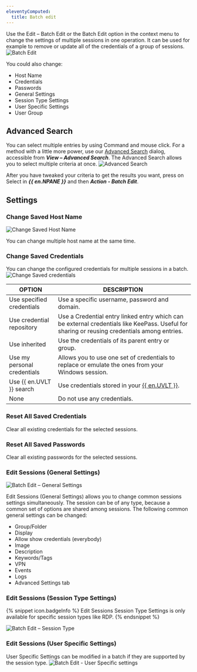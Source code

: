 ```yaml
---
eleventyComputed:
  title: Batch edit
---
```

Use the Edit – Batch Edit or the Batch Edit option in the context menu to change the settings of multiple sessions in one operation. It can be used for example to remove or update all of the credentials of a group of sessions.
![Batch Edit](https://cdnweb.devolutions.net/docs/docs_en_rdm_mac_clip10346.png)

You could also change:
* Host Name
* Credentials
* Passwords
* General Settings
* Session Type Settings
* User Specific Settings
* User Group

## Advanced Search
You can select multiple entries by using Command and mouse click. For a method with a little more power, use our [Advanced Search](/rdm/mac/commands/view/advanced-search/) dialog, accessible from ***View – Advanced Search***. The Advanced Search allows you to select multiple criteria at once.
![Advanced Search](https://cdnweb.devolutions.net/docs/docs_en_rdm_mac_clip10605.png)

After you have tweaked your criteria to get the results you want, press on Select in ***{{ en.NPANE }}*** and then ***Action - Batch Edit***.

## Settings
### Change Saved Host Name
![Change Saved Host Name](https://cdnweb.devolutions.net/docs/docs_en_rdm_mac_clip10031.png)

You can change multiple host name at the same time.

### Change Saved Credentials
You can change the configured credentials for multiple sessions in a batch.
![Change Saved credentials](https://cdnweb.devolutions.net/docs/docs_en_rdm_mac_clip10606.png)

| OPTION                      | DESCRIPTION                                                                                          |
|-----------------------------|------------------------------------------------------------------------------------------------------|
| Use specified credentials   | Use a specific username, password and domain.                                                        |
| Use credential repository   | Use a Credential entry linked entry which can be external credentials like KeePass. Useful for sharing or reusing credentials among entries. |
| Use inherited               | Use the credentials of its parent entry or group.                                                    |
| Use my personal credentials | Allows you to use one set of credentials to replace or emulate the ones from your Windows session.   |
| Use {{ en.UVLT }} search    | Use credentials stored in your [{{ en.UVLT }}](/rdm/mac/user-interface/navigation-pane/user-vault/). |
| None                        | Do not use any credentials.                                                                          |

### Reset All Saved Credentials
Clear all existing credentials for the selected sessions.

### Reset All Saved Passwords
Clear all existing passwords for the selected sessions.

### Edit Sessions (General Settings)
![Batch Edit – General Settings](https://cdnweb.devolutions.net/docs/docs_en_rdm_mac_clip10348.png)

Edit Sessions (General Settings) allows you to change common sessions settings simultaneously. The session can be of any type, because a common set of options are shared among sessions. The following common general settings can be changed:
* Group/Folder
* Display
* Allow show credentials (everybody)
* Image
* Description
* Keywords/Tags
* VPN
* Events
* Logs
* Advanced Settings tab

### Edit Sessions (Session Type Settings)
{% snippet icon.badgeInfo %}
Edit Sessions Session Type Settings is only available for specific session types like RDP.
{% endsnippet %}

![Batch Edit – Session Type](https://cdnweb.devolutions.net/docs/docs_en_rdm_mac_clip10347.png)

### Edit Sessions (User Specific Settings)
User Specific Settings can be modified in a batch if they are supported by the session type.
![Batch Edit - User Specific settings](https://cdnweb.devolutions.net/docs/docs_en_rdm_mac_clip10349.png)
